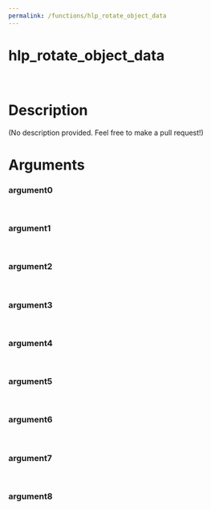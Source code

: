 ```yaml
---
permalink: /functions/hlp_rotate_object_data
---
```

# hlp_rotate_object_data  
&nbsp;  
# Description  
(No description provided. Feel free to make a pull request!) 
&nbsp;  
# Arguments
### argument0

&nbsp;    
### argument1

&nbsp;    
### argument2

&nbsp;    
### argument3

&nbsp;    
### argument4

&nbsp;    
### argument5

&nbsp;    
### argument6

&nbsp;    
### argument7

&nbsp;    
### argument8

&nbsp;    


